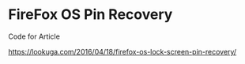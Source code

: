 # FireFox OS Pin Recovery
Code for Article

https://lookuga.com/2016/04/18/firefox-os-lock-screen-pin-recovery/ 
